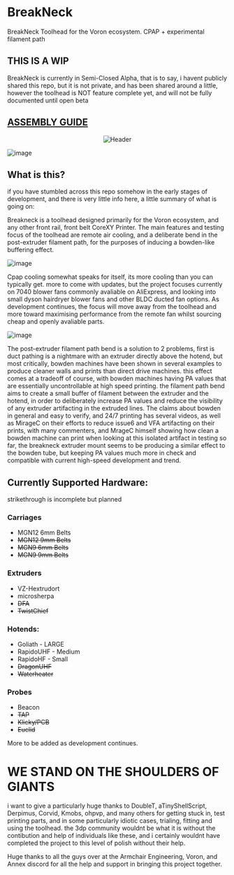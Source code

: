 # BreakNeck
BreakNeck Toolhead for the Voron ecosystem. CPAP + experimental filament path

## THIS IS A WIP
BreakNeck is currently in Semi-Closed Alpha, that is to say, i havent publicly shared this repo, but it is not private, and has been shared around a little, however the toolhead is NOT feature complete yet, and will not be fully documented until open beta

## [ASSEMBLY GUIDE](https://github.com/leddhedd/BreakNeck/blob/main/Images/Assembly/Assembly-Instructions.md)

<p align="center">
  <img src="https://github.com/leddhedd/BreakNeck/blob/main/Images/Header.png" alt="Header"/>
</p>

![image](https://github.com/leddhedd/BreakNeck/blob/main/Images/Core.png)

## What is this?

if you have stumbled across this repo somehow in the early stages of development, and there is very little info here, a little summary of what is going on:

Breakneck is a toolhead designed primarily for the Voron ecosystem, and any other front rail, front belt CoreXY Printer.
The main features and testing focus of the toolhead are remote air cooling, and a deliberate bend in the post-extruder filament path, for the purposes of inducing a bowden-like buffering effect.

![image](https://github.com/leddhedd/BreakNeck/blob/main/Images/airflow%20path.png)


Cpap cooling somewhat speaks for itself, its more cooling than you can typically get. more to come with updates, but the project focuses currently on 7040 blower fans commonly avaliable on AliExpress, and looking into small dyson hairdryer blower fans and other BLDC ducted fan options. As development continues, the focus will move away from the toolhead and more toward maximising performance from the remote fan whilst sourcing cheap and openly avaliable parts.

![image](https://github.com/leddhedd/BreakNeck/blob/main/Images/filament%20path.png)

The post-extruder filament path bend is a solution to 2 problems, first is duct pathing is a nightmare with an extruder directly above the hotend, but most critically, bowden machines have been shown in several examples to produce cleaner walls and prints than direct drive machines. this effect comes at a tradeoff of course, with bowden machines having PA values that are essentially uncontrollable at high speed printing.
the filament path bend aims to create a small buffer of filament between the extruder and the hotend, in order to deliberately increase PA values and reduce the visibility of any extruder artifacting in the extruded lines.
The claims about bowden in general and easy to verify, and 24/7 printing has several videos, as well as MirageC on their efforts to reduce issue6 and VFA artifacting on their prints, with many commenters, and MrageC himself showing how clean a bowden machine can print when looking at this isolated artifact
in testing so far, the breakneck extruder mount seems to be producing a similar effect to the bowden tube, but keeping PA values much more in check and compatible with current high-speed development and trend.



## Currently Supported Hardware:
strikethrough is incomplete but planned

### Carriages
- MGN12 6mm Belts
- ~~MGN12 9mm Belts~~
- ~~MGN9 6mm Belts~~
- ~~MGN9 9mm Belts~~

### Extruders
- VZ-Hextrudort
- microsherpa
- ~~DFA~~
- ~~TwistChief~~

### Hotends:
- Goliath - LARGE
- RapidoUHF - Medium
- RapidoHF - Small
- ~~DragonUHF~~
- ~~Waterheater~~

### Probes
- Beacon
- ~~TAP~~
- ~~Klicky/PCB~~
- ~~Euclid~~

More to be added as development continues.

# WE STAND ON THE SHOULDERS OF GIANTS

i want to give a particularly huge thanks to DoubleT, aTinyShellScript, Derpimus, Corvid, Kmobs, ohpvp, and many others for getting stuck in, test printing parts, and in some particularly idiotic cases, trialing, fitting and using the toolhead. the 3dp community wouldnt be what it is without the contibution and help of individuals like these, and i certainly wouldnt have completed the project to this level of polish without their help.

Huge thanks to all the guys over at the Armchair Engineering, Voron, and Annex discord for all the help and support in bringing this project together.
